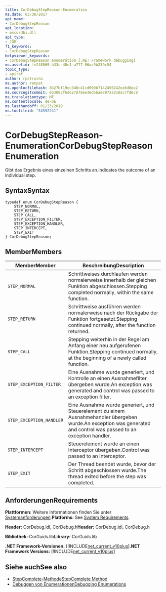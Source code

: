```yaml
---
title: CorDebugStepReason-Enumeration
ms.date: 03/30/2017
api_name:
- CorDebugStepReason
api_location:
- mscordbi.dll
api_type:
- COM
f1_keywords:
- CorDebugStepReason
helpviewer_keywords:
- CorDebugStepReason enumeration [.NET Framework debugging]
ms.assetid: fe248069-b33c-48e1-a777-06ac9b239c54
topic_type:
- apiref
author: rpetrusha
ms.author: ronpet
ms.openlocfilehash: 8b27bf19ec340c41cd990b7142450242ea6d6ea2
ms.sourcegitcommit: 6b308cf6d627d78ee36dbbae8972a310ac7fd6c8
ms.translationtype: MT
ms.contentlocale: de-DE
ms.lasthandoff: 01/23/2019
ms.locfileid: "54552241"
---
```

# <a name="cordebugstepreason-enumeration"></a><span data-ttu-id="14f49-102">CorDebugStepReason-Enumeration</span><span class="sxs-lookup"><span data-stu-id="14f49-102">CorDebugStepReason Enumeration</span></span>
<span data-ttu-id="14f49-103">Gibt das Ergebnis eines einzelnen Schritts an.</span><span class="sxs-lookup"><span data-stu-id="14f49-103">Indicates the outcome of an individual step.</span></span>  
  
## <a name="syntax"></a><span data-ttu-id="14f49-104">Syntax</span><span class="sxs-lookup"><span data-stu-id="14f49-104">Syntax</span></span>  
  
```  
typedef enum CorDebugStepReason {  
    STEP_NORMAL,  
    STEP_RETURN,  
    STEP_CALL,  
    STEP_EXCEPTION_FILTER,  
    STEP_EXCEPTION_HANDLER,  
    STEP_INTERCEPT,  
    STEP_EXIT  
} CorDebugStepReason;  
```  
  
## <a name="members"></a><span data-ttu-id="14f49-105">Member</span><span class="sxs-lookup"><span data-stu-id="14f49-105">Members</span></span>  
  
|<span data-ttu-id="14f49-106">Member</span><span class="sxs-lookup"><span data-stu-id="14f49-106">Member</span></span>|<span data-ttu-id="14f49-107">Beschreibung</span><span class="sxs-lookup"><span data-stu-id="14f49-107">Description</span></span>|  
|------------|-----------------|  
|`STEP_NORMAL`|<span data-ttu-id="14f49-108">Schrittweises durchlaufen werden normalerweise innerhalb der gleichen Funktion abgeschlossen.</span><span class="sxs-lookup"><span data-stu-id="14f49-108">Stepping completed normally, within the same function.</span></span>|  
|`STEP_RETURN`|<span data-ttu-id="14f49-109">Schrittweise ausführen werden normalerweise nach der Rückgabe der Funktion fortgesetzt.</span><span class="sxs-lookup"><span data-stu-id="14f49-109">Stepping continued normally, after the function returned.</span></span>|  
|`STEP_CALL`|<span data-ttu-id="14f49-110">Stepping weiterhin in der Regel am Anfang einer neu aufgerufenen Funktion.</span><span class="sxs-lookup"><span data-stu-id="14f49-110">Stepping continued normally, at the beginning of a newly called function.</span></span>|  
|`STEP_EXCEPTION_FILTER`|<span data-ttu-id="14f49-111">Eine Ausnahme wurde generiert, und Kontrolle an einen Ausnahmefilter übergeben wurde.</span><span class="sxs-lookup"><span data-stu-id="14f49-111">An exception was generated and control was passed to an exception filter.</span></span>|  
|`STEP_EXCEPTION_HANDLER`|<span data-ttu-id="14f49-112">Eine Ausnahme wurde generiert, und Steuerelement zu einem Ausnahmehandler übergeben wurde.</span><span class="sxs-lookup"><span data-stu-id="14f49-112">An exception was generated and control was passed to an exception handler.</span></span>|  
|`STEP_INTERCEPT`|<span data-ttu-id="14f49-113">Steuerelement wurde an einen Interceptor übergeben.</span><span class="sxs-lookup"><span data-stu-id="14f49-113">Control was passed to an interceptor.</span></span>|  
|`STEP_EXIT`|<span data-ttu-id="14f49-114">Der Thread beendet wurde, bevor der Schritt abgeschlossen wurde.</span><span class="sxs-lookup"><span data-stu-id="14f49-114">The thread exited before the step was completed.</span></span>|  
  
## <a name="requirements"></a><span data-ttu-id="14f49-115">Anforderungen</span><span class="sxs-lookup"><span data-stu-id="14f49-115">Requirements</span></span>  
 <span data-ttu-id="14f49-116">**Plattformen:** Weitere Informationen finden Sie unter [Systemanforderungen](../../../../docs/framework/get-started/system-requirements.md).</span><span class="sxs-lookup"><span data-stu-id="14f49-116">**Platforms:** See [System Requirements](../../../../docs/framework/get-started/system-requirements.md).</span></span>  
  
 <span data-ttu-id="14f49-117">**Header:** CorDebug.idl, CorDebug.h</span><span class="sxs-lookup"><span data-stu-id="14f49-117">**Header:** CorDebug.idl, CorDebug.h</span></span>  
  
 <span data-ttu-id="14f49-118">**Bibliothek:** CorGuids.lib</span><span class="sxs-lookup"><span data-stu-id="14f49-118">**Library:** CorGuids.lib</span></span>  
  
 <span data-ttu-id="14f49-119">**.NET Framework-Versionen:** [!INCLUDE[net_current_v10plus](../../../../includes/net-current-v10plus-md.md)]</span><span class="sxs-lookup"><span data-stu-id="14f49-119">**.NET Framework Versions:** [!INCLUDE[net_current_v10plus](../../../../includes/net-current-v10plus-md.md)]</span></span>  
  
## <a name="see-also"></a><span data-ttu-id="14f49-120">Siehe auch</span><span class="sxs-lookup"><span data-stu-id="14f49-120">See also</span></span>
- [<span data-ttu-id="14f49-121">StepComplete-Methode</span><span class="sxs-lookup"><span data-stu-id="14f49-121">StepComplete Method</span></span>](../../../../docs/framework/unmanaged-api/debugging/icordebugmanagedcallback-stepcomplete-method.md)
- [<span data-ttu-id="14f49-122">Debuggen von Enumerationen</span><span class="sxs-lookup"><span data-stu-id="14f49-122">Debugging Enumerations</span></span>](../../../../docs/framework/unmanaged-api/debugging/debugging-enumerations.md)
